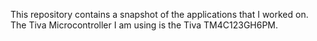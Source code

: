 This repository contains a snapshot of the applications that I worked on.  
The Tiva Microcontroller I am using is the Tiva TM4C123GH6PM.
